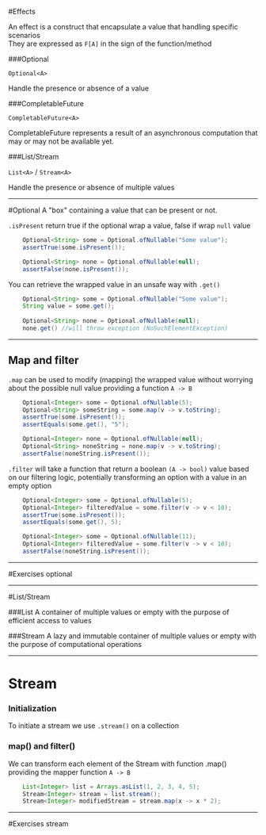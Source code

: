 #Effects

An effect is a construct that encapsulate a value that handling specific scenarios  
They are expressed as `F[A]` in the sign of the function/method

###Optional

`
Optional<A>
`

Handle the presence or absence of a value

###CompletableFuture

`
CompletableFuture<A>
`

CompletableFuture represents a result of an asynchronous computation that may or may not be available yet.

###List/Stream

`List<A>` / `Stream<A>`

Handle the presence or absence of multiple values

---
#Optional
A "box" containing a value that can be present or not.

`.isPresent` return true if the optional wrap a value, false if wrap `null` value
```java
    Optional<String> some = Optional.ofNullable("Some value");
    assertTrue(some.isPresent()); 

    Optional<String> none = Optional.ofNullable(null);
    assertFalse(none.isPresent());
```

You can retrieve the wrapped value in an unsafe way with `.get()`
```java 
    Optional<String> some = Optional.ofNullable("Some value");
    String value = some.get();
    
    Optional<String> none = Optional.ofNullable(null);
    none.get() //will throw exception (NoSuchElementException)
```
---
## Map and filter

`.map` can be used to modify (mapping) the wrapped value without worrying about the possible null value providing a function `A -> B`
```java
    Optional<Integer> some = Optional.ofNullable(5);
    Optional<String> someString = some.map(v -> v.toString);
    assertTrue(some.isPresent()); 
    assertEquals(some.get(), "5"); 

    Optional<Integer> none = Optional.ofNullable(null);
    Optional<String> noneString = none.map(v -> v.toString);
    assertFalse(noneString.isPresent());
```

`.filter` will take a function that return a boolean `(A -> bool)` value based on our filtering logic, potentially transforming an option with a value in an empty option
```java
    Optional<Integer> some = Optional.ofNullable(5);
    Optional<Integer> filteredValue = some.filter(v -> v < 10);
    assertTrue(some.isPresent());
    assertEquals(some.get(), 5);

    Optional<Integer> some = Optional.ofNullable(11);
    Optional<Integer> filteredValue = some.filter(v -> v < 10);
    assertFalse(noneString.isPresent());
```

---
#Exercises optional

---
#List/Stream

###List 
A container of multiple values or empty with the purpose of efficient access to values

###Stream
A lazy and immutable container of multiple values or empty with the purpose of computational operations

---
# Stream
### Initialization
To initiate a stream we use `.stream()` on a collection

### map() and filter()
We can transform each element of the Stream with function .map() providing the mapper function `A -> B` 

```java
    List<Integer> list = Arrays.asList(1, 2, 3, 4, 5);
    Stream<Integer> stream = list.stream();
    Stream<Integer> modifiedStream = stream.map(x -> x * 2);
```
---
#Exercises stream
